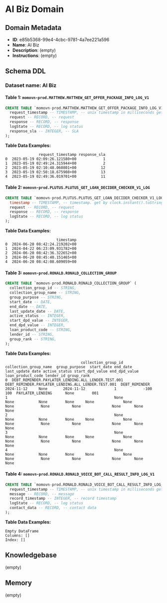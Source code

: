 # AI Biz Domain

## Domain Metadata

- **ID**: e85b5368-99e4-4cbc-9781-4a7ee221a596
- **Name**: AI Biz
- **Description**: (empty)
- **Instructions**: (empty)

## Schema DDL

### Dataset name: AI Biz

#### Table 1: `momovn-prod.MATTHEW.MATTHEW_GET_OFFER_PACKAGE_INFO_LOG_V1`

```sql
CREATE TABLE `momovn-prod.MATTHEW.MATTHEW_GET_OFFER_PACKAGE_INFO_LOG_V1` (
  request_timestamp -- TIMESTAMP, -- unix timestamp in milliseconds get by clock.instant().toString()
  request -- RECORD, -- request
  response -- RECORD, -- response
  logState -- RECORD, -- log status
  response_sla -- INTEGER, -- SLA
);
```

**Table Data Examples:**
```
               request_timestamp response_sla
0  2023-05-19 02:09:26.121580+00            1
1  2023-05-19 02:49:24.315944+00            2
2  2023-05-19 02:10:48.060801+00           12
3  2023-05-19 02:50:18.675908+00           13
4  2023-05-19 02:49:36.019701+00           11
```

#### Table 2: `momovn-prod.PLUTUS.PLUTUS_GET_LOAN_DECIDER_CHECKER_V1_LOG`

```sql
CREATE TABLE `momovn-prod.PLUTUS.PLUTUS_GET_LOAN_DECIDER_CHECKER_V1_LOG` (
  timestamp -- TIMESTAMP, -- timestamp. get by clock.instant().toString()
  request -- RECORD, -- request
  response -- RECORD, -- response
  logState -- RECORD, -- log status
);
```

**Table Data Examples:**
```
                       timestamp
0  2024-06-20 08:42:24.219202+00
1  2024-04-22 06:23:09.931782+00
2  2024-06-20 08:42:36.322652+00
3  2024-06-20 08:45:40.151465+00
4  2024-06-20 08:42:08.609059+00
```

#### Table 3: `momovn-prod.RONALD.RONALD_COLLECTION_GROUP`

```sql
CREATE TABLE `momovn-prod.RONALD.RONALD_COLLECTION_GROUP` (
  collection_group_id -- STRING,
  collection_group_name -- STRING,
  group_purpose -- STRING,
  start_date -- DATE,
  end_date -- DATE,
  last_update_date -- DATE,
  active_status -- INTEGER,
  start_dpd_value -- INTEGER,
  end_dpd_value -- INTEGER,
  loan_product_code -- STRING,
  lender_id -- STRING,
  group_rank -- STRING,
);
```

**Table Data Examples:**
```
                                  collection_group_id                               collection_group_name  group_purpose  start_date end_date last_update_date active_status start_dpd_value end_dpd_value loan_product_code lender_id group_rank
0  DEBT_REMINDER.PAYLATER_LENDING.ALL_LENDER.TEST.001  DEBT_REMINDER.PAYLATER_LENDING.ALL_LENDER.TEST.001  DEBT_REMINDER  2024-11-12     None       2024-11-12             1            -100           100  PAYLATER_LENDING      None        001
1                                                None                                                None           None        None     None             None          None            None          None              None      None       None
2                                                None                                                None           None        None     None             None          None            None          None              None      None       None
3                                                None                                                None           None        None     None             None          None            None          None              None      None       None
4                                                None                                                None           None        None     None             None          None            None          None              None      None       None
```

#### Table 4: `momovn-prod.RONALD.RONALD_VOICE_BOT_CALL_RESULT_INFO_LOG_V1`

```sql
CREATE TABLE `momovn-prod.RONALD.RONALD_VOICE_BOT_CALL_RESULT_INFO_LOG_V1` (
  request_timestamp -- TIMESTAMP, -- unix timestamp in milliseconds get by clock.instant().toString()
  message -- RECORD, -- message
  record_timestamp -- INTEGER, -- record timestamp
  logState -- RECORD, -- log status
  contact_data -- RECORD, -- contact data
);
```

**Table Data Examples:**
```
Empty DataFrame
Columns: []
Index: []
```

## Knowledgebase

(empty)

## Memory

(empty)